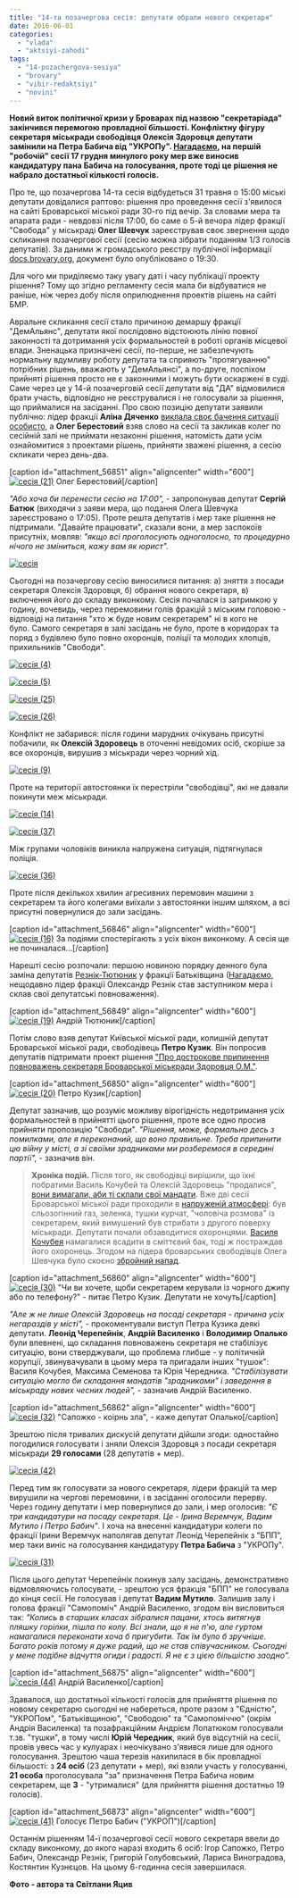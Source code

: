 ```yaml
---
title: "14-та позачергова сесія: депутати обрали нового секретаря"
date: 2016-06-01
categories: 
  - "vlada"
  - "aktsiyi-zahodi"
tags: 
  - "14-pozachergova-sesiya"
  - "brovary"
  - "vibir-redaktsiyi"
  - "novini"
---
```


**Новий виток політичної кризи у Броварах під назвою "секретаріада" закінчився перемогою провладної більшості. Конфліктну фігуру секретаря міськради свободівця Олексія Здоровця депутати замінили на Петра Бабича від "УКРОПу". [Нагадаємо](https://mpz.brovary.org/kryza-u-miskradi-zagostryuyetsya-deputaty-i-mer-uvijshly-v-zhorstkyj-klinch/), на першій "робочій" сесії 17 грудня минулого року мер вже виносив кандидатуру пана Бабича на голосування, проте тоді це рішення не набрало достатньої кількості голосів.**

Про те, що позачергова 14-та сесія відбудеться 31 травня о 15:00 міські депутати довідалися раптово: рішення про проведення сесії з'явилося на сайті Броварської міської ради 30-го під вечір. За словами мера та апарата ради - невдовзі після 17:00, бо саме о 5-й вечора лідер фракції "Свобода" у міськраді **Олег Шевчук** зареєстрував своє звернення щодо скликання позачергової сесії (сесію можна зібрати поданням 1/3 голосів депутатів). За даними ж громадського реєстру публічної інформації [docs.brovary.org](http://docs.brovary.org/), документ було опубліковано о 19:30.

Для чого ми приділяємо таку увагу даті і часу публікації проекту рішення? Тому що згідно регламенту сесія мала би відбуватися не раніше, ніж через добу після оприлюднення проектів рішень на сайті БМР.

Авральне скликання сесії стало причиною демаршу фракції "ДемАльянс", депутати якої послідовно відстоюють лінію повної законності та дотримання усіх формальностей в роботі органів місцевої влади. Зненацька призначені сесії, по-перше, не забезпечують нормальну вдумливу роботу депутата та сприяють "протягуванню" потрібних рішень, вважають у "ДемАльянсі", а по-друге, поспіхом прийняті рішення просто не є законними і можуть бути оскаржені в суді. Саме через це у 14-й позачерговій сесії депутати від "ДА" відмовилися брати участь, відповідно не реєструвалися і не голосували за рішення, що приймалися на засіданні. Про свою позицію депутати заявили публічно: лідер фракції **Аліна Дяченко** [виклала своє бачення ситуації особисто](https://www.facebook.com/groups/brovary/permalink/1273417919354838/), а **Олег Берестовий** взяв слово на сесії та закликав колег по сесійній залі не приймати незаконні рішення, натомість дати усім ознайомитися з проектами рішень, прийняти зважені рішення, а сесію скликати через день-два.

\[caption id="attachment\_56851" align="aligncenter" width="600"\][![сесія (21)](https://mpz.brovary.org/wp-content/uploads/2016/06/sesiya-21.jpg)](https://mpz.brovary.org/wp-content/uploads/2016/06/sesiya-21.jpg) Олег Берестовий\[/caption\]

_"Або хоча би перенести сесію на 17:00",_ - запропонував депутат **Сергій Батюк** (виходячи з заяви мера, що подання Олега Шевчука зареєстровано о 17:05). Проте решта депутатів і мер таке рішення не підтримали. "Давайте працювати", сказали вони, а мер заспокоїв присутніх, мовляв: _"якщо всі проголосують одноголосно, то процедурно нічого не зміниться, кажу вам як юрист"._

[![сесія](https://mpz.brovary.org/wp-content/uploads/2016/06/sesiya.jpg)](https://mpz.brovary.org/wp-content/uploads/2016/06/sesiya.jpg)

Сьогодні на позачергову сесію виносилися питання: а) зняття з посади секретаря Олексія Здоровця, б) обрання нового секретаря, в) включення його до складу виконкому. Сесія почалася із затримкою у годину, вочевидь, через перемовини голів фракцій з міським головою - відповіді на питання "хто ж буде новим секретарем" ні в кого не було. Самого секретаря в залі засідань не було, проте в коридорах та поряд з будівлею було повно охоронців, поліції та молодих хлопців, прихильників "Свободи".

[![сесія (4)](https://mpz.brovary.org/wp-content/uploads/2016/06/sesiya-4.jpg)](https://mpz.brovary.org/wp-content/uploads/2016/06/sesiya-4.jpg)

[![сесія (5)](https://mpz.brovary.org/wp-content/uploads/2016/06/sesiya-5.jpg)](https://mpz.brovary.org/wp-content/uploads/2016/06/sesiya-5.jpg)

[![сесія (25)](https://mpz.brovary.org/wp-content/uploads/2016/06/sesiya-25.jpg)](https://mpz.brovary.org/wp-content/uploads/2016/06/sesiya-25.jpg)

[![сесія (26)](https://mpz.brovary.org/wp-content/uploads/2016/06/sesiya-26.jpg)](https://mpz.brovary.org/wp-content/uploads/2016/06/sesiya-26.jpg)

Конфлікт не забарився: після години марудних очікувань присутні побачили, як **Олексій Здоровець** в оточенні невідомих осіб, скоріше за все охоронців, вирушив з міськради через чорний хід.

[![сесія (9)](https://mpz.brovary.org/wp-content/uploads/2016/06/sesiya-9.jpg)](https://mpz.brovary.org/wp-content/uploads/2016/06/sesiya-9.jpg)

Проте на території автостоянки їх перестріли "свободівці", які не давали покинути меж міськради.

[![сесія (14)](https://mpz.brovary.org/wp-content/uploads/2016/06/sesiya-14.jpg)](https://mpz.brovary.org/wp-content/uploads/2016/06/sesiya-14.jpg)

[![сесія (37)](https://mpz.brovary.org/wp-content/uploads/2016/06/sesiya-37.jpg)](https://mpz.brovary.org/wp-content/uploads/2016/06/sesiya-37.jpg)

Між групами чоловіків виникла напружена ситуація, підтягнулася поліція.

[![сесія (36)](https://mpz.brovary.org/wp-content/uploads/2016/06/sesiya-36.jpg)](https://mpz.brovary.org/wp-content/uploads/2016/06/sesiya-36.jpg)

Проте після декількох хвилин агресивних перемовин машини з секретарем та його колегами виїхали з автостоянки іншим шляхом, а всі присутні повернулися до зали засідань.

\[caption id="attachment\_56846" align="aligncenter" width="600"\][![сесія (16)](https://mpz.brovary.org/wp-content/uploads/2016/06/sesiya-16.jpg)](https://mpz.brovary.org/wp-content/uploads/2016/06/sesiya-16.jpg) За подіями спостерігають з усіх вікон виконкому. А сесія ще не починалася...\[/caption\]

Нарешті сесію розпочали: першою новиною порядку денного була заміна депутатів [Резнік-Тютюник](https://mpz.brovary.org/u-brovarskij-miskij-radi-z-yavyvsya-novyj-deputat-vid-batkivshhyny/) у фракції Батьківщина ([Нагадаємо](https://mpz.brovary.org/reznik-projshov-spetsperevirku-na-posadu-zastupnyka-mera/), нещодавно лідер фракції Олександр Резнік став заступником мера і склав свої депутатські повноваження).

\[caption id="attachment\_56849" align="aligncenter" width="600"\][![сесія (19)](https://mpz.brovary.org/wp-content/uploads/2016/06/sesiya-19.jpg)](https://mpz.brovary.org/wp-content/uploads/2016/06/sesiya-19.jpg) Андрій Тютюник\[/caption\]

Потім слово взяв депутат Київської міської ради, колишній депутат Броварської міської ради, свободівець **Петро Кузик**. Він попросив депутатів підтримати проект рішення ["Про дострокове припинення повноважень секретаря Броварської міськради Здоровця О.М."](http://brovary.kiev.ua/proekt-r%D1%96shennya-m%D1%96sko%D1%97-radi-pro-dostrokove-pripinennya-ponovazhen-sekretarya-brovarsko%D1%97-m%D1%96sko%D1%97-v%D1%96%D1%96).

\[caption id="attachment\_56850" align="aligncenter" width="600"\][![сесія (20)](https://mpz.brovary.org/wp-content/uploads/2016/06/sesiya-20.jpg)](https://mpz.brovary.org/wp-content/uploads/2016/06/sesiya-20.jpg) Петро Кузик\[/caption\]

Депутат зазначив, що розуміє можливу вірогідність недотримання усіх формальностей в прийнятті цього рішення, проте все одно просив прийняти пропозицію "Свободи". _"Рішення, може, формально десь з помилками, але я переконаний, що воно правильне. Треба припинити цю війну у місті, а зі своїми зрадниками ми розберемося в середині партії",_ - зазначив він.

> **Хроніка подій.** Після того, як свободівці вирішили, що їхні побратими Василь Кочубей та Олексій Здоровець "продалися", [вони вимагали, аби ті склали свої мандати](https://mpz.brovary.org/svoboda-zalyshyt-v-spokoyi-zdorovtsya-ta-kochubeya-u-razi-negajnogo-skladannya-mandativ/). Вже дві сесії Броварської міської ради проходили в [напруженій атмосфері](https://mpz.brovary.org/u-brovarskij-miskradi-masova-bijka-ta-slozoginnyj-gaz-deputaty-strybaly-z-vikon-drugogo-poverhu-foto-video/): був сльозогінний газ, зеленка, тушки курчат, "чоловіча розмова" із секретарем, який вимушений був стрибати з другого поверху міськради. Депутати почали обзаводитися охоронцями. [Василя Кочубея](https://mpz.brovary.org/u-brovarah-golovu-zemelnoyi-komisiyi-vykynuly-u-smittyevyj-bak-foto/) намагалися всадити в сміттєвий бак, тоді ж постраждав його охоронець. Згодом на лідера броварських свободівців Олега Шевчука було скоєно [збройний напад](https://mpz.brovary.org/na-brovarskogo-deputata-olega-shevchuka-zdijsnyly-zbrojnyj-napad-svobodivtsi/).

\[caption id="attachment\_56860" align="aligncenter" width="600"\][![сесія (30)](https://mpz.brovary.org/wp-content/uploads/2016/06/sesiya-30.jpg)](https://mpz.brovary.org/wp-content/uploads/2016/06/sesiya-30.jpg) "Чи ви хочете, щоби секретарем керували із чорного джипу або по телефону?" - питає Петро Кузик. Депутати не хочуть\[/caption\]

_"Але ж не лише Олексій Здоровець на посаді секретаря - причина усіх негараздів у місті",_ - прокоментували виступ Петра Кузика деякі депутати. **Леонід Черепейнік**, **Андрій Василенко** і **Володимир Опалько** були впевнені, що складання повноважень секретаря не стабілізує ситуацію, вони стверджували, що проблема глибше - у політичній корупції, звинувачували в цьому мера та пригадали інших "тушок": Василя Кочубея, Максима Семенова та Юрія Чередника. _"Стабілізувати ситуацію могло би складання мандатів "зрадниками" і заведення в міськраду нових чесних людей",_ - зазначив Андрій Василенко.

\[caption id="attachment\_56862" align="aligncenter" width="600"\][![сесія (32)](https://mpz.brovary.org/wp-content/uploads/2016/06/sesiya-32.jpg)](https://mpz.brovary.org/wp-content/uploads/2016/06/sesiya-32.jpg) "Сапожко - коірнь зла", - каже депутат Опалько\[/caption\]

Зрештою після тривалих дискусій депутати дійшли згоди: одностайно погодилися голосувати і зняли Олексія Здоровця з посади секретаря міськради **29 голосами** (28 депутатів + мер).

[![сесія (42)](https://mpz.brovary.org/wp-content/uploads/2016/06/sesiya-42.jpg)](https://mpz.brovary.org/wp-content/uploads/2016/06/sesiya-42.jpg)

Перед тим як голосувати за нового секретаря, лідери фракцій та мер вирушили на чергові перемовини, і в засіданні оголосили перерву. Через годину депутати і мер повернулися до зали, і мер оголосив: _"Є три кандидатури на посаду секретаря. Це - Ірина Веремчук, Вадим Мутило і Петро Бабич"_. І хоча на внесенні кандидатури колеги по фракції Ірини Веремчук наполягав депутат Леонід Черепейнік з "БПП", мер таки виніс на голосування кандидатуру **Петра Бабича** з "УКРОПу".

[![сесія (31)](https://mpz.brovary.org/wp-content/uploads/2016/06/sesiya-31.jpg)](https://mpz.brovary.org/wp-content/uploads/2016/06/sesiya-31.jpg)

Після цього депутат Черепейнік покинув залу засідань, демонстративно відмовляючись голосувати, - зрештою уся фракція "БПП" не голосувала до кінця сесії. Не голосував і депутат **Вадим Мутило**. Залишив залу і голова фракції "Самопоміч" Андрій Василенко, згодом він висловиться так: _"Колись в старших класах зібралися пацани, хтось витягнув пляшку горілки, пішла по колу. Всі знали, що я не п'ю, але гуртом намагалися переконати хоча б пригубити. Так їм було б зручніше. Багато років потому я дуже радий, що не став співучасником. Сьогодні у мене подібне відчуття огиди і радості. Я не є з цією більшістю заодно"._

\[caption id="attachment\_56875" align="aligncenter" width="600"\][![сесія (44)](https://mpz.brovary.org/wp-content/uploads/2016/06/sesiya-44.jpg)](https://mpz.brovary.org/wp-content/uploads/2016/06/sesiya-44.jpg) Андрій Василенко\[/caption\]

Здавалося, що достатньої кількості голосів для прийняття рішення по новому секретарю сьогодні не набереться, проте разом з "Єдністю", "УКРОПом", "Батьківщиною", "Свободою" та "Самопоміччю" (окрім Андрія Василенка) та позафракційним Андрієм Лопатюком голосували т.зв. "тушки", в тому числі **Юрій Чередник**, який був відсутній на сесії, провів увесь час у кулуарах і неочікувано з'явився лише для одного голосування. Зрештою чаша терезів нахилилася в бік провладної більшості: з **24 осіб** (23 депутати + мер), які взяли участь у голосуванні, **21 особа** проголосувала "за" призначення Петра Бабича новим секретарем, ще **3** - "утрималися" (для прийняття рішення достатньо 19 голосів).

\[caption id="attachment\_56873" align="aligncenter" width="600"\][![сесія (41)](https://mpz.brovary.org/wp-content/uploads/2016/06/sesiya-41.jpg)](https://mpz.brovary.org/wp-content/uploads/2016/06/sesiya-41.jpg) Голосує Петро Бабич ("УКРОП")\[/caption\]

Останнім рішенням 14-ї позачергової сесії нового секретаря ввели до складу виконкому, до якого наразі входить 6 осіб: Ігор Сапожко, Петро Бабич, Олександр Резнік, Григорій Голубовський, Лариса Виноградова, Костянтин Кузнєцов. На цьому 6-годинна сесія завершилася.

**Фото - автора та Світлани Яцив**
